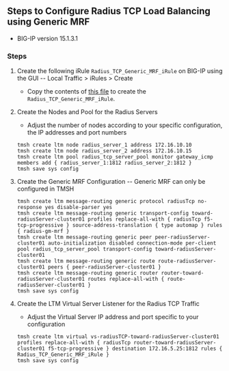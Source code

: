 ## Steps to Configure Radius TCP Load Balancing using Generic MRF  

- BIG-IP version 15.1.3.1

### Steps


1. Create the following iRule `Radius_TCP_Generic_MRF_iRule` on BIG-IP using the GUI -- Local Traffic > iRules > Create  

    - Copy the contents of [this file](https://github.com/grmarxer/Radius_TCP_Generic_MRF/blob/main/iRules/Radius_TCP_Generic_MRF_iRule.tcl) to create the `Radius_TCP_Generic_MRF_iRule`.

2.  Create the Nodes and Pool for the Radius Servers  
    - Adjust the number of nodes according to your specific configuration, the IP addresses and port numbers

    ```
    tmsh create ltm node radius_server_1 address 172.16.10.10
    tmsh create ltm node radius_server_2 address 172.16.10.15
    tmsh create ltm pool radius_tcp_server_pool monitor gateway_icmp members add { radius_server_1:1812 radius_server_2:1812 }
    tmsh save sys config
    ```
3. Create the Generic MRF Configuration -- Generic MRF can only be configured in TMSH
    ```
    tmsh create ltm message-routing generic protocol radiusTcp no-response yes disable-parser yes
    tmsh create ltm message-routing generic transport-config toward-radiusServer-cluster01 profiles replace-all-with { radiusTcp f5-tcp-progressive } source-address-translation { type automap } rules { radius-gm-mrf }
    tmsh create ltm message-routing generic peer peer-radiusServer-cluster01 auto-initialization disabled connection-mode per-client pool radius_tcp_server_pool transport-config toward-radiusServer-cluster01
    tmsh create ltm message-routing generic route route-radiusServer-cluster01 peers { peer-radiusServer-cluster01 }
    tmsh create ltm message-routing generic router router-toward-radiusServer-cluster01 routes replace-all-with { route-radiusServer-cluster01 }
    tmsh save sys config
    ```  
4.  Create the LTM Virtual Server Listener for the Radius TCP Traffic
    - Adjust the Virtual Server IP address and port specific to your configuration

    ``` 
    tmsh create ltm virtual vs-radiusTCP-toward-radiusServer-cluster01 profiles replace-all-with { radiusTcp router-toward-radiusServer-cluster01 f5-tcp-progressive } destination 172.16.5.25:1812 rules { Radius_TCP_Generic_MRF_iRule }
    tmsh save sys config
    ```  